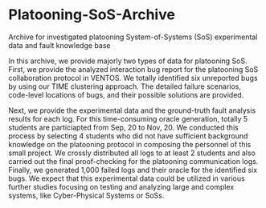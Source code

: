 # Platooning-SoS-Archive
Archive for investigated platooning System-of-Systems (SoS) experimental data and fault knowledge base

In this archive, we provide majorly two types of data for platooning SoS.
First, we provide the analyzed interaction bug report for the platooning SoS collaboration protocol in VENTOS.
We totally identified six unreported bugs by using our TIME clustering approach.
The detailed failure scenarios, code-level locations of bugs, and their possible solutions are provided. 

Next, we provide the experimental data and the ground-truth fault analysis results for each log.
For this time-consuming oracle generation, totally 5 students are particiapted from Sep, 20 to Nov, 20.
We conducted this process by selecting 4 students who did not have sufficient background knowledge on the platooning protocol in composing the personnel of this small project.
We crossly distributed all logs to at least 2 students and also carried out the final proof-checking for the platooning communication logs.
Finally, we generated 1,000 failed logs and their oracle for the identified six bugs.
We expect that this experimental data could be utilized in various further studies focusing on testing and analyzing large and complex systems, like Cyber-Physical Systems or SoSs.
